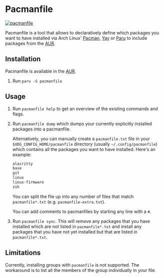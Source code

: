 # Pacmanfile

[![pacmanfile](https://img.shields.io/aur/version/pacmanfile?color=1793d1&label=pacmanfile&logo=arch-linux&style=for-the-badge)](https://aur.archlinux.org/packages/pacmanfile/)

Pacmanfile is a tool that allows to declaratively define which packages you want to have installed via Arch Linux' [Pacman](https://wiki.archlinux.org/index.php/Pacman), [Yay](https://aur.archlinux.org/packages/yay/) or [Paru](https://github.com/morganamilo/paru) to include packages from the [AUR](https://aur.archlinux.org/).

## Installation

Pacmanfile is available in the [AUR](https://aur.archlinux.org/packages/pacmanfile/).

1. Run `paru -S pacmanfile`

## Usage

1. Run `pacmanfile help` to get an overview of the existing commands and flags.

1. Run `pacmanfile dump` which dumps your currently explicitly installed packages into a pacmanfile.

   Alternatively, you can manually create a `pacmanfile.txt` file in your `$XDG_CONFIG_HOME/pacmanfile` directory (usually `~/.config/pacmanfile`) which contains all the packages you want to have installed. Here's an example:

   ```txt
   alacritty
   base
   git
   linux
   linux-firmware
   zsh
   ```

   You can split the file up into any number of files that match `pacmanfile*.txt` (e.g. `pacmanfile-extra.txt`).

   You can add comments to pacmanfiles by starting any line with a `#`.

1. Run `pacmanfile sync`. This will remove any packages that you have installed which are not listed in `pacmanfile*.txt` and install any packages that you have not yet installed but that are listed in `pacmanfile*.txt`.

## Limitations

Currently, installing groups with `pacmanfile` is not supported. The workaround is to list all the members of the group individually in your file.
